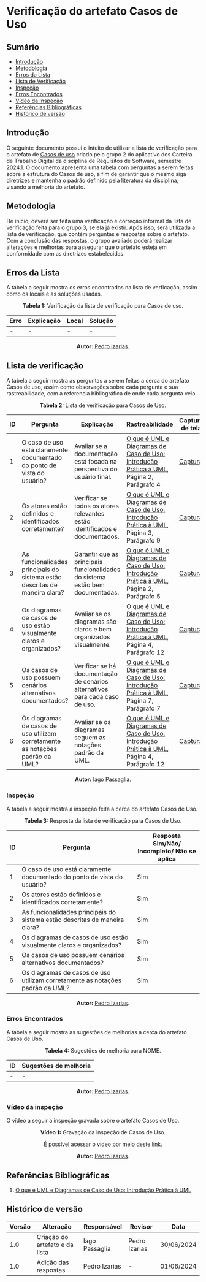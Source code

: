 # Verificação do artefato Casos de Uso


## Sumário
* [Introdução](#Introdução)
* [Metodologia](#Metodologia)
* [Erros da Lista](#Erros-da-Lista)
* [Lista de Verificação](#Lista-de-Verificação)
* [Inspeção](#Inspeção)
* [Erros Encontrados](#Erros-Encontrados)
* [Vídeo da Inspeção](#Vídeo-da-Inspeção)
* [Referências Bibliográficas](#Referências-Bibliográficas)
* [Histórico de versão](#Histórico-de-versão)


## Introdução

O seguinte documento possui o intuito de utilizar a lista de verificação para o artefato de [Casos de uso](https://requisitos-de-software.github.io/2024.1-CarteiradeTrabalhoDigital/#/modelagem/casoDeUso) criado pelo grupo 2 do aplicativo dos Carteira de Trabalho Digital da disciplina de Requisitos de Software, semestre 2024.1. O documento apresenta uma tabela com perguntas a serem feitas sobre a estrutura do Casos de uso, a fim de garantir que o mesmo siga diretrizes e mantenha o padrão definido pela literatura da disciplina, visando a melhoria do artefato.


## Metodologia

De início, deverá ser feita uma verificação e correção informal da lista de verificação feita para o grupo 3, se ela já existir. Após isso, será utilizada a lista de verificação, que contém perguntas e respostas sobre o artefato. Com a conclusão das respostas, o grupo avaliado poderá realizar alterações e melhorias para assegurar que o artefato esteja em conformidade com as diretrizes estabelecidas.

## Erros da Lista

A tabela a seguir mostra os erros encontrados na lista de verficação, assim como os locais e as soluções usadas.

<center>

<b>Tabela 1:</b> Verificação da lista de verificação para Casos de uso.

| Erro    | Explicação | Local | Solução |
| ------- | ---------- | ----- | ------- |
| - | - | - | - |

<b>Autor:</b> <a href="https://github.com/Izarias">Pedro Izarias</a>.

</center>

## Lista de verificação

A tabela a seguir mostra as perguntas a serem feitas a cerca do artefato Casos de uso, assim como observações sobre cada pergunta e sua rastreabilidade, com a referencia bibliográfica de onde cada pergunta veio.

<center>

<b>Tabela 2:</b> Lista de verificação para Casos de Uso.

| ID  | Pergunta | Explicação | Rastreabilidade | Captura de tela |
| --- | -------- | ---------- | --------------- | --------------- |
| 1   | O caso de uso está claramente documentado do ponto de vista do usuário? | Avaliar se a documentação está focada na perspectiva do usuário final. | [O que é UML e Diagramas de Caso de Uso: Introdução Prática à UML](https://www.devmedia.com.br/o-que-e-uml-e-diagramas-de-caso-de-uso-introducao-pratica-a-uml/23408), Página 2, Parágrafo 4 | [Captura](https://prnt.sc/4HDXgOHku4iX) |
| 2   | Os atores estão definidos e identificados corretamente? | Verificar se todos os atores relevantes estão identificados e documentados. | [O que é UML e Diagramas de Caso de Uso: Introdução Prática à UML](https://www.devmedia.com.br/o-que-e-uml-e-diagramas-de-caso-de-uso-introducao-pratica-a-uml/23408), Página 3, Parágrafo 9 | [Captura](https://prnt.sc/NgRitrcPQktQ) |
| 3   | As funcionalidades principais do sistema estão descritas de maneira clara? | Garantir que as principais funcionalidades do sistema estão bem documentadas. | [O que é UML e Diagramas de Caso de Uso: Introdução Prática à UML](https://www.devmedia.com.br/o-que-e-uml-e-diagramas-de-caso-de-uso-introducao-pratica-a-uml/23408), Página 2, Parágrafo 5 | [Captura](https://prnt.sc/owbKoFazcRQj) |
| 4   | Os diagramas de casos de uso estão visualmente claros e organizados? | Avaliar se os diagramas são claros e bem organizados visualmente. | [O que é UML e Diagramas de Caso de Uso: Introdução Prática à UML](https://www.devmedia.com.br/o-que-e-uml-e-diagramas-de-caso-de-uso-introducao-pratica-a-uml/23408), Página 4, Parágrafo 12 | [Captura](https://prnt.sc/TC-jDlsj5Kpf) |
| 5  | Os casos de uso possuem cenários alternativos documentados? | Verificar se há documentação de cenários alternativos para cada caso de uso. | [O que é UML e Diagramas de Caso de Uso: Introdução Prática à UML](https://www.devmedia.com.br/o-que-e-uml-e-diagramas-de-caso-de-uso-introducao-pratica-a-uml/23408), Página 7, Parágrafo 7 | [Captura](https://prnt.sc/XkgFFDmvza3_) |
| 6  | Os diagramas de casos de uso utilizam corretamente as notações padrão da UML? | Avaliar se os diagramas seguem as notações padrão da UML. | [O que é UML e Diagramas de Caso de Uso: Introdução Prática à UML](https://www.devmedia.com.br/o-que-e-uml-e-diagramas-de-caso-de-uso-introducao-pratica-a-uml/23408), Página 4, Parágrafo 12 | [Captura](https://prnt.sc/v1dbOJvSFfa4) |


<b>Autor:</b> <a href="https://github.com/Paxxaglia">Iago Passaglia</a>.

</center>


### Inspeção

A tabela a seguir mostra a inspeção feita a cerca do artefato Casos de Uso.

<center>

<b>Tabela 3:</b> Resposta da lista de verificação para Casos de Uso.

| ID  | Pergunta | Resposta <br> Sim/Não/ Incompleto/ Não se aplica |
| --- | -------- | ------------------------------------------------ |
| 1   | O caso de uso está claramente documentado do ponto de vista do usuário? | Sim |
| 2   | Os atores estão definidos e identificados corretamente? | Sim |
| 3   | As funcionalidades principais do sistema estão descritas de maneira clara? | Sim |
| 4   | Os diagramas de casos de uso estão visualmente claros e organizados? | Sim |
| 5   | Os casos de uso possuem cenários alternativos documentados? | Sim |
| 6   | Os diagramas de casos de uso utilizam corretamente as notações padrão da UML? | Sim |


<b>Autor:</b> <a href="https://github.com/Izarias">Pedro Izarias</a>.

</center>


### Erros Encontrados

A tabela a seguir mostra as sugestões de melhorias a cerca do artefato Casos de Uso.

<center>

<b>Tabela 4:</b> Sugestões de melhoria para NOME.

| ID |  Sugestões de melhoria | 
| -- | ---------------------- |
| -  | -     |

<b>Autor:</b> <a href="https://github.com/Izarias">Pedro Izarias</a>.

</center>


### Vídeo da inspeção

O vídeo a seguir a inspeção gravada sobre o artefato Casos de Uso.

<center>

<b>Vídeo 1:</b> Gravação da inspeção de Casos de Uso.



É possível acessar o vídeo por meio deste [link]().

<b>Autor:</b> <a href="https://github.com/Izarias">Pedro Izarias</a>.

</center>


## Referências Bibliográficas

1. [O que é UML e Diagramas de Caso de Uso: Introdução Prática à UML](https://www.devmedia.com.br/o-que-e-uml-e-diagramas-de-caso-de-uso-introducao-pratica-a-uml/23408)


## Histórico de versão

| Versão | Alteração                           | Responsável     | Revisor         | Data       |
| ------ | ----------------------------------- | --------------- | --------------- | ---------- |
| 1.0    | Criação do artefato e da lista                 | Iago Passaglia            | Pedro Izarias            | 30/06/2024 |
| 1.0    | Adição das respostas               | Pedro Izarias            |  -            | 01/06/2024 |
